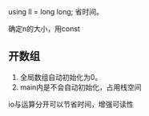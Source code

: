 using ll = long long; 省时间。

确定n的大小，用const&#x20;

## 开数组&#x20;

1.  全局数组自动初始化为0。
2.  main内是不会自动初始化，占用栈空间

io与运算分开可以节省时间，增强可读性
